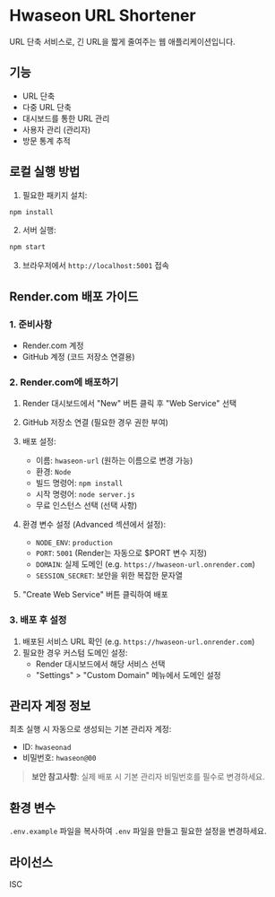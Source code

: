 # Hwaseon URL Shortener

URL 단축 서비스로, 긴 URL을 짧게 줄여주는 웹 애플리케이션입니다.

## 기능

- URL 단축
- 다중 URL 단축
- 대시보드를 통한 URL 관리
- 사용자 관리 (관리자)
- 방문 통계 추적

## 로컬 실행 방법

1. 필요한 패키지 설치:
```bash
npm install
```

2. 서버 실행:
```bash
npm start
```

3. 브라우저에서 `http://localhost:5001` 접속

## Render.com 배포 가이드

### 1. 준비사항

- Render.com 계정
- GitHub 계정 (코드 저장소 연결용)

### 2. Render.com에 배포하기

1. Render 대시보드에서 "New" 버튼 클릭 후 "Web Service" 선택
2. GitHub 저장소 연결 (필요한 경우 권한 부여)
3. 배포 설정:
   - 이름: `hwaseon-url` (원하는 이름으로 변경 가능)
   - 환경: `Node`
   - 빌드 명령어: `npm install`
   - 시작 명령어: `node server.js`
   - 무료 인스턴스 선택 (선택 사항)

4. 환경 변수 설정 (Advanced 섹션에서 설정):
   - `NODE_ENV`: `production`
   - `PORT`: `5001` (Render는 자동으로 $PORT 변수 지정)
   - `DOMAIN`: 실제 도메인 (e.g. `https://hwaseon-url.onrender.com`)
   - `SESSION_SECRET`: 보안을 위한 복잡한 문자열

5. "Create Web Service" 버튼 클릭하여 배포

### 3. 배포 후 설정

1. 배포된 서비스 URL 확인 (e.g. `https://hwaseon-url.onrender.com`)
2. 필요한 경우 커스텀 도메인 설정:
   - Render 대시보드에서 해당 서비스 선택
   - "Settings" > "Custom Domain" 메뉴에서 도메인 설정

## 관리자 계정 정보

최초 실행 시 자동으로 생성되는 기본 관리자 계정:
- ID: `hwaseonad`
- 비밀번호: `hwaseon@00`

> **보안 참고사항**: 실제 배포 시 기본 관리자 비밀번호를 필수로 변경하세요.

## 환경 변수

`.env.example` 파일을 복사하여 `.env` 파일을 만들고 필요한 설정을 변경하세요.

## 라이선스

ISC 